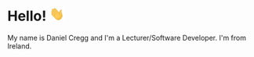 <!-- More info, tips and tricks for making GitHub Profile README can be found in my article at https://towardsdatascience.com/build-a-stunning-readme-for-your-github-profile-9b80434fe5d7 -->

<!--[![Header](https://raw.githubusercontent.com/danielcregg/danielcregg/master/readme_header.png "Header")](https://martinheinz.dev/)-->

# Hello! <img src="https://github.com/danielcregg/danielcregg/blob/41ca21c3df1a2b4ab114b8b45a5b2a2eafeae8b3/wave.gif" width="30px">

My name is Daniel Cregg and I'm a Lecturer/Software Developer. I'm from Ireland.

<!-- Resources -->
<!-- Icons: https://simpleicons.org/ -->
<!-- GitHub Stats: https://github.com/anuraghazra/github-readme-stats -->
<!-- Emojis: https://emojipedia.org/emoji/ -->
<!-- HTML Emojis: https://www.fileformat.info/index.htm -->
<!-- Shields: https://shields.io/ -->
<!-- Awesome GitHub Profile README: https://github.com/abhisheknaiidu/awesome-github-profile-readme -->
